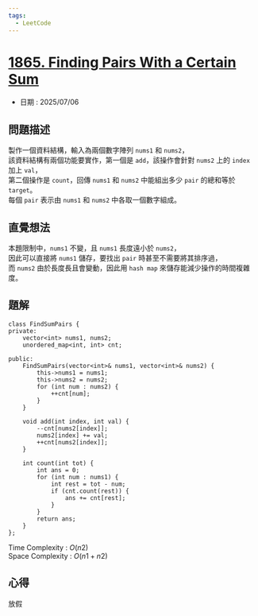 ```yaml
---
tags:
  - LeetCode
---
```


# [1865. Finding Pairs With a Certain Sum](https://leetcode.com/problems/finding-pairs-with-a-certain-sum/description/)  

+ 日期 : 2025/07/06  

## 問題描述  

製作一個資料結構，輸入為兩個數字陣列 `nums1` 和 `nums2`，  
該資料結構有兩個功能要實作，第一個是 `add`，該操作會針對 `nums2` 上的 `index` 加上 `val`，  
第二個操作是 `count`，回傳 `nums1` 和 `nums2` 中能組出多少 `pair` 的總和等於 `target`。  
每個 `pair` 表示由 `nums1` 和 `nums2` 中各取一個數字組成。  

## 直覺想法  

本題限制中，`nums1` 不變，且 `nums1` 長度遠小於 `nums2`，  
因此可以直接將 `nums1` 儲存，要找出 `pair` 時甚至不需要將其排序過，  
而 `nums2` 由於長度長且會變動，因此用 `hash map` 來儲存能減少操作的時間複雜度。  

## 題解  

```cpp=
class FindSumPairs {
private:
    vector<int> nums1, nums2;
    unordered_map<int, int> cnt;

public:
    FindSumPairs(vector<int>& nums1, vector<int>& nums2) {
        this->nums1 = nums1;
        this->nums2 = nums2;
        for (int num : nums2) {
            ++cnt[num];
        }
    }

    void add(int index, int val) {
        --cnt[nums2[index]];
        nums2[index] += val;
        ++cnt[nums2[index]];
    }

    int count(int tot) {
        int ans = 0;
        for (int num : nums1) {
            int rest = tot - num;
            if (cnt.count(rest)) {
                ans += cnt[rest];
            }
        }
        return ans;
    }
};
```

Time Complexity : $O(n2)$  
Space Complexity : $O(n1 + n2)$  

## 心得  

放假  
